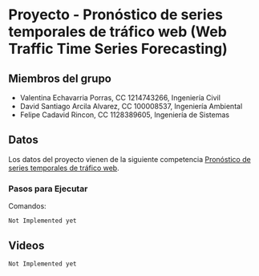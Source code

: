 # Proyecto - Pronóstico de series temporales de tráfico web (Web Traffic Time Series Forecasting)

## Miembros del grupo

- Valentina  Echavarria Porras, CC 1214743266, Ingeniería Civil
- David Santiago Arcila Alvarez, CC 100008537, Ingeniería Ambiental
- Felipe Cadavid Rincon, CC 1128389605, Ingeniería de Sistemas

## Datos

Los datos del proyecto vienen de la siguiente competencia [Pronóstico de series temporales de tráfico web](https://www.kaggle.com/competitions/web-traffic-time-series-forecasting).


### Pasos para Ejecutar

Comandos:

```
Not Implemented yet
```
    


## Videos

```
Not Implemented yet
```
